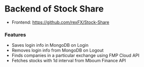 # Backend of Stock Share

-   Frontend: https://github.com/rexFX/Stock-Share

### Features

-   Saves login info in MongoDB on Login
-   Removes login info from MongoDB on Logout
-   Finds companies in a particular exchange using FMP Cloud API
-   Fetches stocks with 1d interval from Mboum Finance API
